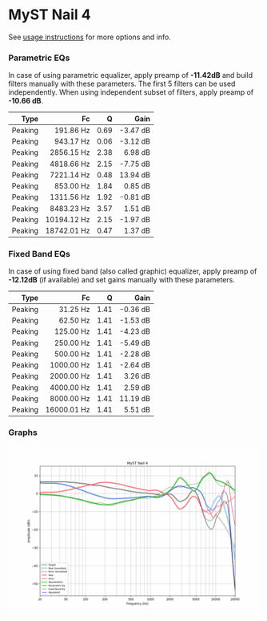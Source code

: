 # MyST Nail 4
See [usage instructions](https://github.com/jaakkopasanen/AutoEq#usage) for more options and info.

### Parametric EQs
In case of using parametric equalizer, apply preamp of **-11.42dB** and build filters manually
with these parameters. The first 5 filters can be used independently.
When using independent subset of filters, apply preamp of **-10.66 dB**.

| Type    | Fc          |    Q | Gain     |
|--------:|------------:|-----:|---------:|
| Peaking | 191.86 Hz   | 0.69 | -3.47 dB |
| Peaking | 943.17 Hz   | 0.06 | -3.12 dB |
| Peaking | 2856.15 Hz  | 2.38 | 6.98 dB  |
| Peaking | 4818.66 Hz  | 2.15 | -7.75 dB |
| Peaking | 7221.14 Hz  | 0.48 | 13.94 dB |
| Peaking | 853.00 Hz   | 1.84 | 0.85 dB  |
| Peaking | 1311.56 Hz  | 1.92 | -0.81 dB |
| Peaking | 8483.23 Hz  | 3.57 | 1.51 dB  |
| Peaking | 10194.12 Hz | 2.15 | -1.97 dB |
| Peaking | 18742.01 Hz | 0.47 | 1.37 dB  |

### Fixed Band EQs
In case of using fixed band (also called graphic) equalizer, apply preamp of **-12.12dB**
(if available) and set gains manually with these parameters.

| Type    | Fc          |    Q | Gain     |
|--------:|------------:|-----:|---------:|
| Peaking | 31.25 Hz    | 1.41 | -0.36 dB |
| Peaking | 62.50 Hz    | 1.41 | -1.53 dB |
| Peaking | 125.00 Hz   | 1.41 | -4.23 dB |
| Peaking | 250.00 Hz   | 1.41 | -5.49 dB |
| Peaking | 500.00 Hz   | 1.41 | -2.28 dB |
| Peaking | 1000.00 Hz  | 1.41 | -2.64 dB |
| Peaking | 2000.00 Hz  | 1.41 | 3.26 dB  |
| Peaking | 4000.00 Hz  | 1.41 | 2.59 dB  |
| Peaking | 8000.00 Hz  | 1.41 | 11.19 dB |
| Peaking | 16000.01 Hz | 1.41 | 5.51 dB  |

### Graphs
![](./MyST%20Nail%204.png)